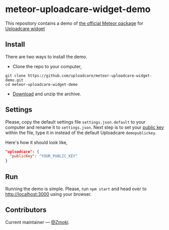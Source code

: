# meteor-uploadcare-widget-demo

This repository contains a demo
of [the official Meteor package](https://atmospherejs.com/uploadcare/uploadcare-widget)
for [Uploadcare widget](https://uploadcare.com/documentation/widget/)

## Install

There are two ways to install the demo.

* Clone the repo to your computer,

```
git clone https://github.com/uploadcare/meteor-uploadcare-widget-demo.git
cd meteor-uploadcare-widget-demo
```

* [Download](https://github.com/uploadcare/meteor-uploadcare-widget-demo/archive/master.zip)
and unzip the archive.

## Settings

Please, copy the default settings file `settings.json.default`
to your computer and rename it to `settings.json`.
Next step is to set your 
[public key](https://uploadcare.com/documentation/keys/) within the file,
type it in instead of the default Uploadcare `demopublickey`.

Here's how it should look like,
```json
"uploadcare": {
  "publicKey": "YOUR_PUBLIC_KEY"
}
```

## Run

Running the demo is simple.
Please, run `npm start` and head over
to [http://localhost:3000](http://localhost:3000) using your browser.

## Contributors

Current maintainer — [@Zmoki](https://github.com/Zmoki).
